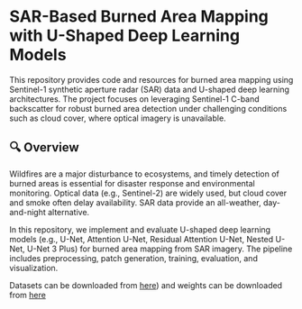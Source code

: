# SAR-Based Burned Area Mapping with U-Shaped Deep Learning Models

This repository provides code and resources for burned area mapping using Sentinel-1 synthetic aperture radar (SAR) data and U-shaped deep learning architectures. The project focuses on leveraging Sentinel-1 C-band backscatter for robust burned area detection under challenging conditions such as cloud cover, where optical imagery is unavailable.

## 🔍 Overview

Wildfires are a major disturbance to ecosystems, and timely detection of burned areas is essential for disaster response and environmental monitoring. Optical data (e.g., Sentinel-2) are widely used, but cloud cover and smoke often delay availability. SAR data provide an all-weather, day-and-night alternative.

In this repository, we implement and evaluate U-shaped deep learning models (e.g., U-Net, Attention U-Net, Residual Attention U-Net, Nested U-Net, U-Net 3 Plus) for burned area mapping from SAR imagery. The pipeline includes preprocessing, patch generation, training, evaluation, and visualization.

Datasets can be downloaded from [here](https://drive.google.com/file/d/1vIj3uQi48O-ItUMlJ2UYeXGN8o3U4Tpp/view?usp=sharing)) and weights can be downloaded from [here](https://drive.google.com/file/d/1N2kZSRTLul7MnAlo9HQ8MHRZ4tEcRaI7/view?usp=sharing) 

